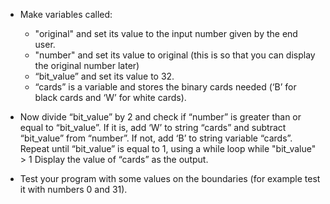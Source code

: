 -   Make variables called:

    -   "original" and set its value to the input number given by the end user.
    -   "number" and set its value to original (this is so that you can display
        the original number later)
    -   “bit_value” and set its value to 32.
    -   “cards” is a variable and stores the binary cards needed (‘B’
        for black cards and ‘W’ for white cards).

-   Now divide “bit_value” by 2 and check if “number” is greater than or
    equal to “bit_value”.
    If it is, add ‘W’ to string “cards” and subtract “bit_value” from “number”.
    If not, add ‘B’ to string variable “cards”.
    Repeat until “bit_value” is equal to 1, using a while loop while "bit_value" > 1
    Display the value of “cards” as the output.

-   Test your program with some values on the boundaries (for example test it
    with numbers 0 and 31).
